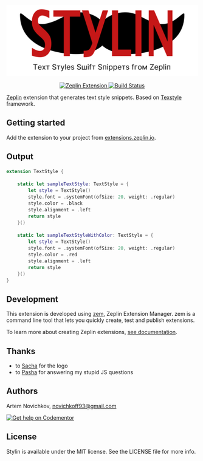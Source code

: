 <p align="center">
    <img src=".github/stylin.png" width="528" max-width="90%" alt="Stylin" />
</p>

<p align="center">
    <a href="https://extensions.zeplin.io/artemnovichkov/stylin">
        <img src="https://img.shields.io/badge/zeplin-extension-ffbe12.svg?style=flat" alt="Zeplin Extension" />
    </a>
    <a href="https://travis-ci.org/artemnovichkov/stylin">
        <img src="https://travis-ci.org/artemnovichkov/stylin.svg?branch=master" alt="Build Status" />
    </a>
</p>

[Zeplin](https://zeplin.io) extension that generates text style snippets. Based on [Texstyle](https://github.com/rosberry/texstyle) framework.

## Getting started

Add the extension to your project from [extensions.zeplin.io](extensions.zeplin.io).

## Output

```swift
extension TextStyle {

    static let sampleTextStyle: TextStyle = {
        let style = TextStyle()
        style.font = .systemFont(ofSize: 20, weight: .regular)
        style.color = .black
        style.alignment = .left
        return style
    }()

    static let sampleTextStyleWithColor: TextStyle = {
        let style = TextStyle()
        style.font = .systemFont(ofSize: 20, weight: .regular)
        style.color = .red
        style.alignment = .left
        return style
    }()
}
```

## Development

This extension is developed using [zem](https://github.com/zeplin/zem), Zeplin Extension Manager. zem is a command line tool that lets you quickly create, test and publish extensions.

To learn more about creating Zeplin extensions, [see documentation](https://github.com/zeplin/zeplin-extension-documentation).

## Thanks

- to [Sacha](https://t.me/Yahujik) for the logo
- to [Pasha](https://t.me/l_okk) for answering my stupid JS questions

## Authors

Artem Novichkov, novichkoff93@gmail.com

[![Get help on Codementor](https://cdn.codementor.io/badges/get_help_github.svg)](https://www.codementor.io/artemnovichkov?utm_source=github&utm_medium=button&utm_term=artemnovichkov&utm_campaign=github)

## License

Stylin is available under the MIT license. See the LICENSE file for more info.
